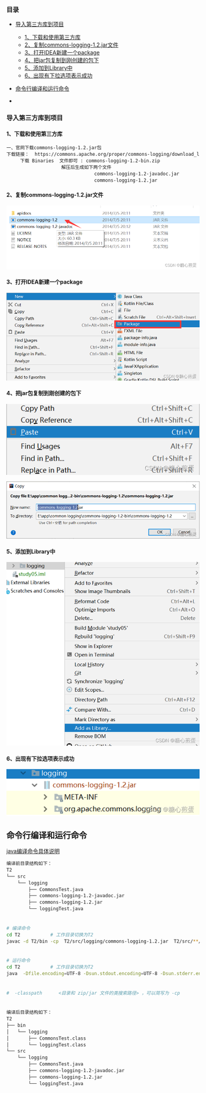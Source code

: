 ### 目录

- [导入第三方库到项目](#导入第三方库到项目)
  - [1、下载和使用第三方库](#1、下载和使用第三方库)
  - [2、复制commons-logging-1.2.jar文件](#2、复制commons-logging-1.2.jar文件)
  - [3、打开IDEA新建一个package](#3、打开IDEA新建一个package)
  - [4、把jar包复制到刚创建的包下](#4、把jar包复制到刚创建的包下)
  - [5、添加到Library中](#5、添加到Library中)
  - [6、出现有下拉选项表示成功](#6、出现有下拉选项表示成功)

- [命令行编译和运行命令](#命令行编译和运行命令)
- 





### 导入第三方库到项目

#### 1、下载和使用第三方库

```bash
一、官网下载commons-logging-1.2.jar包
下载链接：  https://commons.apache.org/proper/commons-logging/download_logging.cgi
     下载 Binaries  文件即可 : commons-logging-1.2-bin.zip
					解压后生成如下两个文件
								commons-logging-1.2-javadoc.jar
								commons-logging-1.2.jar
```





#### 2、复制commons-logging-1.2.jar文件

![img](assets/watermark,type_d3F5LXplbmhlaQ,shadow_50,text_Q1NETiBA57OW5b-D54WO6JuL,size_20,color_FFFFFF,t_70,g_se,x_16.png)

#### 3、打开IDEA新建一个package

![img](assets/watermark,type_d3F5LXplbmhlaQ,shadow_50,text_Q1NETiBA57OW5b-D54WO6JuL,size_20,color_FFFFFF,t_70,g_se,x_16-20221226142403606.png)

#### 4、把jar包复制到刚创建的包下

![img](assets/watermark,type_d3F5LXplbmhlaQ,shadow_50,text_Q1NETiBA57OW5b-D54WO6JuL,size_17,color_FFFFFF,t_70,g_se,x_16.png)

![img](assets/watermark,type_d3F5LXplbmhlaQ,shadow_50,text_Q1NETiBA57OW5b-D54WO6JuL,size_20,color_FFFFFF,t_70,g_se,x_16-20221226142418163.png)

#### 5、添加到Library中

![img](assets/watermark,type_d3F5LXplbmhlaQ,shadow_50,text_Q1NETiBA57OW5b-D54WO6JuL,size_20,color_FFFFFF,t_70,g_se,x_16-20221226142426831.png)

#### 6、出现有下拉选项表示成功

![img](assets/watermark,type_d3F5LXplbmhlaQ,shadow_50,text_Q1NETiBA57OW5b-D54WO6JuL,size_17,color_FFFFFF,t_70,g_se,x_16-20221226142450887.png)



## 命令行编译和运行命令

[java编译命令具体说明](./java编译和运行命令.md)

```bash
编译前目录结构如下：
T2
└── src
    └── logging
        ├── CommonsTest.java
        ├── commons-logging-1.2-javadoc.jar
        ├── commons-logging-1.2.jar
        └── loggingTest.java


# 编译命令
cd T2			# 工作目录切换为T2
javac -d T2/bin -cp  T2/src/logging/commons-logging-1.2.jar  T2/src/**/*.java 
 

# 运行命令
cd T2			# 工作目录切换为T2
java  -Dfile.encoding=UTF-8 -Dsun.stdout.encoding=UTF-8 -Dsun.stderr.encoding=UTF-8 -classpath "T2/bin":"T2/src/logging/commons-logging-1.2.jar" logging.CommonsTest


#  -classpath      <目录和 zip/jar 文件的类搜索路径> ，可以简写为 -cp


编译后目录结构如下：
T2
├── bin
│   └── logging
│       ├── CommonsTest.class
│       └── loggingTest.class
└── src
    └── logging
        ├── CommonsTest.java
        ├── commons-logging-1.2-javadoc.jar
        ├── commons-logging-1.2.jar
        └── loggingTest.java
```


